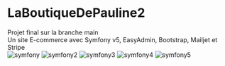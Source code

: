 # LaBoutiqueDePauline2
Projet final sur la branche main</br>
Un site E-commerce avec Symfony v5, EasyAdmin, Bootstrap, Mailjet et Stripe</br>
![symfony](https://user-images.githubusercontent.com/73278758/148124976-e8b1377d-de1e-47fe-bcee-751211ccaac4.png)
![symfony2](https://user-images.githubusercontent.com/73278758/148124998-be71a203-5e13-4e0e-b5b9-f74d328a86c8.png)
![symfony3](https://user-images.githubusercontent.com/73278758/148125022-f9af7219-9edc-4ec1-9a6f-4a7b080227d3.png)
![symfony4](https://user-images.githubusercontent.com/73278758/148125027-35c58640-dd0a-404d-9fe7-091ec0543be2.png)
![symfony5](https://user-images.githubusercontent.com/73278758/148125031-89746303-7c8c-431f-8b58-dbff4d484fc6.png)
